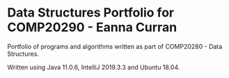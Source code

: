 # Data Structures Portfolio for COMP20290 - Eanna Curran

Portfolio of programs and algorithms written as part of COMP20280 - Data Structures.

Written using Java 11.0.6, IntelliJ 2019.3.3 and Ubuntu 18.04.




